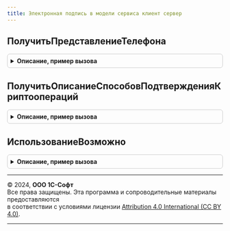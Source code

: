 ```yaml
---
title: Электронная подпись в модели сервиса клиент сервер
---
```



## ПолучитьПредставлениеТелефона
<details style="margin: 1em 0; padding: 0.5em; border: 1px solid #ccc; border-radius: 6px;">

<summary style="font-weight: bold; cursor: pointer;">Описание, пример вызова</summary>

```bsl

// Параметры:
// 	Телефон - Строка
//
// Возвращаемое значение:
// 	Строка
//
Функция ПолучитьПредставлениеТелефона(Телефон) Экспорт
```

Пример вызова
```bsl
Результат = ЭлектроннаяПодписьВМоделиСервисаКлиентСервер.ПолучитьПредставлениеТелефона(Телефон) 
```
</details>

## ПолучитьОписаниеСпособовПодтвержденияКриптоопераций
<details style="margin: 1em 0; padding: 0.5em; border: 1px solid #ccc; border-radius: 6px;">

<summary style="font-weight: bold; cursor: pointer;">Описание, пример вызова</summary>

```bsl

// Возвращаемое значение:
// 	Строка
//
Функция ПолучитьОписаниеСпособовПодтвержденияКриптоопераций() Экспорт
```

Пример вызова
```bsl
Результат = ЭлектроннаяПодписьВМоделиСервисаКлиентСервер.ПолучитьОписаниеСпособовПодтвержденияКриптоопераций() 
```
</details>

## ИспользованиеВозможно
<details style="margin: 1em 0; padding: 0.5em; border: 1px solid #ccc; border-radius: 6px;">

<summary style="font-weight: bold; cursor: pointer;">Описание, пример вызова</summary>

```bsl

// Устарела.
// См. ЭлектроннаяПодписьВМоделиСервисаКлиент.ИспользованиеВозможно.
// См. ЭлектроннаяПодписьВМоделиСервиса.ИспользованиеВозможно.
//
// Возвращаемое значение:
// 	Булево
//
Функция ИспользованиеВозможно() Экспорт
```

Пример вызова
```bsl
Результат = ЭлектроннаяПодписьВМоделиСервисаКлиентСервер.ИспользованиеВозможно() 
```
</details>

---

© 2024, **ООО 1С-Софт**  
Все права защищены. Эта программа и сопроводительные материалы предоставляются  
в соответствии с условиями лицензии [Attribution 4.0 International (CC BY 4.0)](https://creativecommons.org/licenses/by/4.0/legalcode).

---
